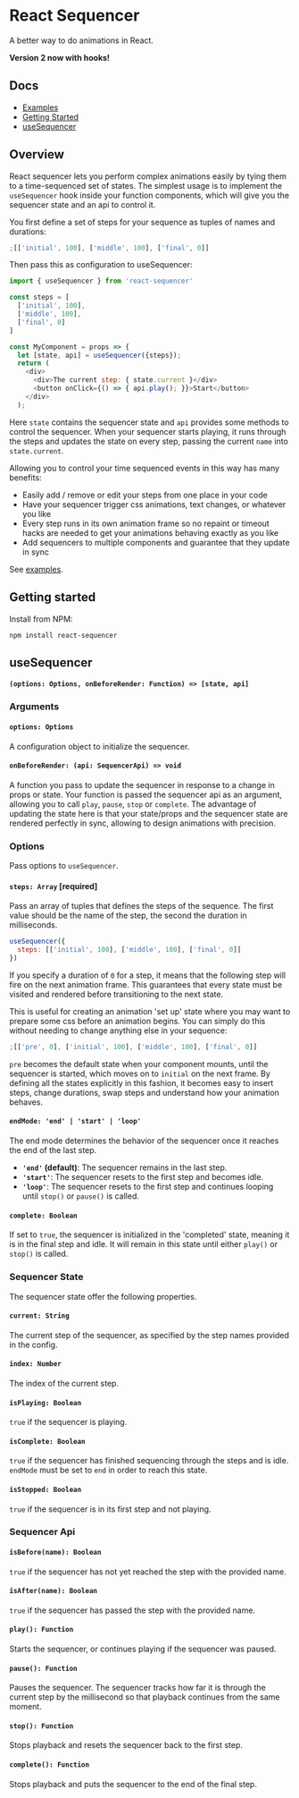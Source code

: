 # React Sequencer

A better way to do animations in React.

**Version 2 now with hooks!**

## Docs

- [Examples](https://amized.github.io/react-sequencer/)
- [Getting Started](#getting-started)
- [useSequencer](#use-sequencer)

## Overview

React sequencer lets you perform complex animations easily by tying them to a time-sequenced set of states. The simplest usage is to implement the `useSequencer` hook inside your function components, which will give you the sequencer state and an api to control it.

You first define a set of steps for your sequence as tuples of names and durations:

```javascript
;[['initial', 100], ['middle', 100], ['final', 0]]
```

Then pass this as configuration to useSequencer:

```javascript
import { useSequencer } from 'react-sequencer'

const steps = [
  ['initial', 100],
  ['middle', 100],
  ['final', 0]
]

const MyComponent = props => {
  let [state, api] = useSequencer({steps});
  return (
	<div>
	  <div>The current step: { state.current }</div>
	  <button onClick={() => { api.play(); }}>Start</button>
	</div>
  );
```

Here `state` contains the sequencer state and `api` provides some methods to control the sequencer. When your sequencer starts playing, it runs through the steps and updates the state on every step, passing the current `name` into `state.current`.

Allowing you to control your time sequenced events in this way has many benefits:

- Easily add / remove or edit your steps from one place in your code
- Have your sequencer trigger css animations, text changes, or whatever you like
- Every step runs in its own animation frame so no repaint or timeout hacks are needed to get your animations behaving exactly as you like
- Add sequencers to multiple components and guarantee that they update in sync

See [examples](https://amized.github.io/react-sequencer/).

<a name="getting-started"></a>

## Getting started

Install from NPM:

```
npm install react-sequencer
```

<a name="use-sequencer"></a>

## useSequencer

#### `(options: Options, onBeforeRender: Function) => [state, api]`

### Arguments

#### `options: Options`

A configuration object to initialize the sequencer.

#### `onBeforeRender: (api: SequencerApi) => void`

A function you pass to update the sequencer in response to a change in props or state. Your function is passed the sequencer api as an argument, allowing you to call `play`, `pause`, `stop` or `complete`. The advantage of updating the state here is that your state/props and the sequencer state are rendered perfectly in sync, allowing to design animations with precision.

### Options

Pass options to `useSequencer`.

#### `steps: Array` [required]

Pass an array of tuples that defines the steps of the sequence. The first value should be the name of the step, the second the duration in milliseconds.

```javascript
useSequencer({
  steps: [['initial', 100], ['middle', 100], ['final', 0]]
})
```

If you specify a duration of `0` for a step, it means that the following step will fire on the next animation frame. This guarantees that every state must be visited and rendered before transitioning to the next state.

This is useful for creating an animation 'set up' state where you may want to prepare some css before an animation begins. You can simply do this without needing to change anything else in your sequence:

```javascript
;[['pre', 0], ['initial', 100], ['middle', 100], ['final', 0]]
```

`pre` becomes the default state when your component mounts, until the sequencer is started, which moves on to `initial` on the next frame. By defining all the states explicitly in this fashion, it becomes easy to insert steps, change durations, swap steps and understand how your animation behaves.

#### `endMode: 'end' | 'start' | 'loop'`

The end mode determines the behavior of the sequencer once it reaches the end of the last step.

- **`'end'` (default)**: The sequencer remains in the last step.
- **`'start'`**: The sequencer resets to the first step and becomes idle.
- **`'loop'`**: The sequencer resets to the first step and continues looping until `stop()` or `pause()` is called.

#### `complete: Boolean`

If set to `true`, the sequencer is initialized in the 'completed' state, meaning it is in the final step and idle. It will remain in this state until either `play()` or `stop()` is called.

### Sequencer State

The sequencer state offer the following properties.

#### `current: String`

The current step of the sequencer, as specified by the step names provided in the config.

#### `index: Number`

The index of the current step.

#### `isPlaying: Boolean`

`true` if the sequencer is playing.

#### `isComplete: Boolean`

`true` if the sequencer has finished sequencing through the steps and is idle. `endMode` must be set to `end` in order to reach this state.

#### `isStopped: Boolean`

`true` if the sequencer is in its first step and not playing.

### Sequencer Api

#### `isBefore(name): Boolean`

`true` if the sequencer has not yet reached the step with the provided name.

#### `isAfter(name): Boolean`

`true` if the sequencer has passed the step with the provided name.

#### `play(): Function`

Starts the sequencer, or continues playing if the sequencer was paused.

#### `pause(): Function`

Pauses the sequencer. The sequencer tracks how far it is through the current step by the millisecond so that playback continues from the same moment.

#### `stop(): Function`

Stops playback and resets the sequencer back to the first step.

#### `complete(): Function`

Stops playback and puts the sequencer to the end of the final step.
